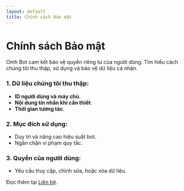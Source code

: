 ```yaml
---
layout: default
title: Chính sách Bảo mật
---
```


# Chính sách Bảo mật

Omh Bot cam kết bảo vệ quyền riêng tư của người dùng. Tìm hiểu cách chúng tôi thu thập, sử dụng và bảo vệ dữ liệu cá nhân.

### 1. Dữ liệu chúng tôi thu thập:
- **ID người dùng và máy chủ**.
- **Nội dung tin nhắn khi cần thiết**.
- **Thời gian tương tác**.

### 2. Mục đích sử dụng:
- Duy trì và nâng cao hiệu suất bot.
- Ngăn chặn vi phạm quy tắc.

### 3. Quyền của người dùng:
- Yêu cầu truy cập, chỉnh sửa, hoặc xóa dữ liệu.

Đọc thêm tại [Liên hệ](contact.md).
